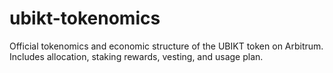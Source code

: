# ubikt-tokenomics
Official tokenomics and economic structure of the UBIKT token on Arbitrum. Includes allocation, staking rewards, vesting, and usage plan.
